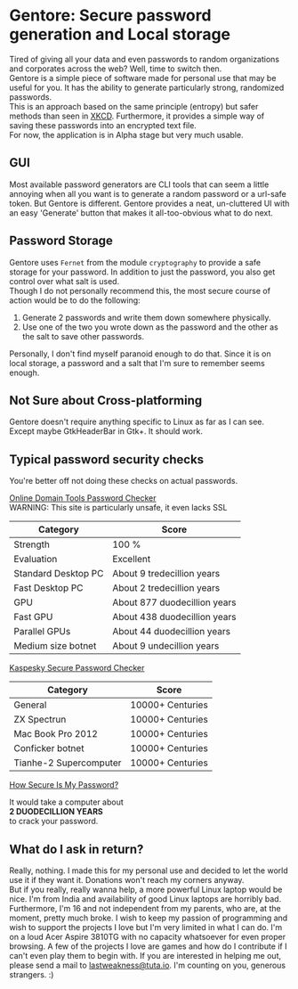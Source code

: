 # Gentore: Secure password generation and Local storage
Tired of giving all your data and even passwords to random organizations and
corporates across the web? Well, time to switch then.  
Gentore is a simple piece of software made for personal use that may be useful
for you. It has the ability to generate particularly strong, randomized
passwords.  
This is an approach based on the same principle (entropy) but safer methods than seen
in [XKCD](https://www.xkcd.com/936/). Furthermore, it provides a simple way of
saving these passwords into an encrypted text file.  
For now, the application is in Alpha stage but very much usable.

## GUI

Most available password generators are CLI tools that can seem a little annoying when all you want is to generate a random password or a url-safe token. But Gentore is different. Gentore provides a neat, un-cluttered UI with an easy 'Generate' button that makes it all-too-obvious what to do next.

## Password Storage

Gentore uses `Fernet` from the module `cryptography` to provide a safe storage for your password. In addition to just the password, you also get control over what salt is used.  
Though I do not personally recommend this, the most secure course of action would be to do the following:

 1. Generate 2 passwords and write them down somewhere physically.
 2. Use one of the two you wrote down as the password and the other as the salt to save other passwords.

Personally, I don't find myself paranoid enough to do that. Since it is on local storage, a password and a salt that I'm sure to remember seems enough.

## Not Sure about Cross-platforming

Gentore doesn't require anything specific to Linux as far as I can see. Except maybe GtkHeaderBar in Gtk+. It should work.

## Typical password security checks

You're better off not doing these checks on actual passwords.

[Online Domain Tools Password Checker](http://password-checker.online-domain-tools.com/)  
WARNING: This site is particularly unsafe, it even lacks SSL

Category | Score
------------ | -------------
Strength | 100 %
Evaluation | Excellent
Standard Desktop PC | About 9 tredecillion years
Fast Desktop PC | About 2 tredecillion years
GPU | About 877 duodecillion years
Fast GPU | About 438 duodecillion years
Parallel GPUs | About 44 duodecillion years
Medium size botnet | About 9 undecillion years

[Kaspesky Secure Password Checker](https://password.kaspersky.com/)

Category | Score
------------ | -------------
General | 10000+ Centuries
ZX Spectrun | 10000+ Centuries
Mac Book Pro 2012 | 10000+ Centuries
Conficker botnet | 10000+ Centuries
Tianhe-2 Supercomputer | 10000+ Centuries

[How Secure Is My Password?](https://howsecureismypassword.net/)

It would take a computer about  
**2 DUODECILLION YEARS**  
to crack your password.

## What do I ask in return?

Really, nothing. I made this for my personal use and decided to let the world use it if they want it. Donations won't reach my corners anyway.  
But if you really, really wanna help, a more powerful Linux laptop would be nice. I'm from India and availability of good Linux laptops are horribly bad. Furthermore, I'm 16 and not independent from my parents, who are, at the moment, pretty much broke. I wish to keep my passion of programming and wish to support the projects I love but I'm very limited in what I can do. I'm on a loud Acer Aspire 3810TG with no capacity whatsoever for even proper browsing. A few of the projects I love are games and how do I contribute if I can't even play them to begin with. If you are interested in helping me out, please send a mail to <lastweakness@tuta.io>. I'm counting on you, generous strangers. :)
